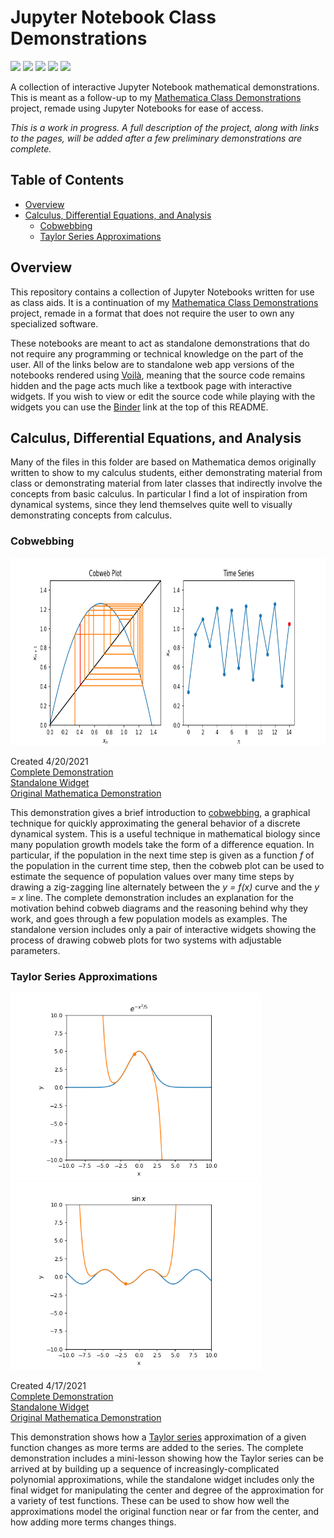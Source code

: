 # Jupyter Notebook Class Demonstrations

<a href="https://mybinder.org/v2/gh/adam-rumpf/jupyter-class-demonstrations/HEAD?urlpath=voila%2Frender%2Findex.ipynb"><img src="https://img.shields.io/badge/launch-voil%C3%A0-5f9bc6"/></a> <a href="https://mybinder.org/v2/gh/adam-rumpf/jupyter-class-demonstrations/HEAD?urlpath=%2Findex.ipynb"><img src="https://mybinder.org/badge_logo.svg"/></a> <a href="https://github.com/adam-rumpf/jupyter-class-demonstrations/search?l=jupyter-notebook"><img src="https://img.shields.io/badge/language-jupyter_notebook-blue?logo=jupyter&logoColor=white"/></a> <a href="https://github.com/adam-rumpf/jupyter-class-demonstrations/blob/main/LICENSE"><img src="https://img.shields.io/github/license/adam-rumpf/jupyter-class-demonstrations"/></a> <a href="https://github.com/adam-rumpf/jupyter-class-demonstrations/commits/main"><img src="https://img.shields.io/maintenance/yes/2021"/></a>

A collection of interactive Jupyter Notebook mathematical demonstrations. This is meant as a follow-up to my [Mathematica Class Demonstrations](https://github.com/adam-rumpf/mathematica-class-demonstrations) project, remade using Jupyter Notebooks for ease of access.

_This is a work in progress. A full description of the project, along with links to the pages, will be added after a few preliminary demonstrations are complete._

## Table of Contents

* [Overview](#overview)
* [Calculus, Differential Equations, and Analysis](#calculus-differential-equations-and-analysis)
  * [Cobwebbing](#cobwebbing)
  * [Taylor Series Approximations](#taylor-series-approximations)

## Overview

This repository contains a collection of Jupyter Notebooks written for use as class aids. It is a continuation of my [Mathematica Class Demonstrations](https://github.com/adam-rumpf/mathematica-class-demonstrations) project, remade in a format that does not require the user to own any specialized software.

These notebooks are meant to act as standalone demonstrations that do not require any programming or technical knowledge on the part of the user. All of the links below are to standalone web app versions of the notebooks rendered using [Voilà](https://github.com/voila-dashboards/voila), meaning that the source code remains hidden and the page acts much like a textbook page with interactive widgets. If you wish to view or edit the source code while playing with the widgets you can use the [Binder](https://mybinder.org/) link at the top of this README.

## Calculus, Differential Equations, and Analysis

Many of the files in this folder are based on Mathematica demos originally written to show to my calculus students, either demonstrating material from class or demonstrating material from later classes that indirectly involve the concepts from basic calculus. In particular I find a lot of inspiration from dynamical systems, since they lend themselves quite well to visually demonstrating concepts from calculus.

### Cobwebbing

<img src="img/cobwebbing-chaos.png" height="300"/>

Created 4/20/2021  
[Complete Demonstration](https://mybinder.org/v2/gh/adam-rumpf/jupyter-class-demonstrations/HEAD?urlpath=voila%2Frender%2Fcalc-diffeq-analysis%2Fcobwebbing.ipynb)  
[Standalone Widget](https://mybinder.org/v2/gh/adam-rumpf/jupyter-class-demonstrations/HEAD?urlpath=voila%2Frender%2Fcalc-diffeq-analysis%2Fcobwebbing-standalone.ipynb)  
[Original Mathematica Demonstration](https://github.com/adam-rumpf/mathematica-class-demonstrations#cobwebbing)

This demonstration gives a brief introduction to [cobwebbing](https://en.wikipedia.org/wiki/Cobweb_plot), a graphical technique for quickly approximating the general behavior of a discrete dynamical system. This is a useful technique in mathematical biology since many population growth models take the form of a difference equation. In particular, if the population in the next time step is given as a function _f_ of the population in the current time step, then the cobweb plot can be used to estimate the sequence of population values over many time steps by drawing a zig-zagging line alternately between the _y = f(x)_ curve and the _y = x_ line. The complete demonstration includes an explanation for the motivation behind cobweb diagrams and the reasoning behind why they work, and goes through a few population models as examples. The standalone version includes only a pair of interactive widgets showing the process of drawing cobweb plots for two systems with adjustable parameters.

### Taylor Series Approximations

<img src="img/taylor-series-bell.png" height="300"/> <img src="img/taylor-series-sine.png" height="300"/>

Created 4/17/2021  
[Complete Demonstration](https://mybinder.org/v2/gh/adam-rumpf/jupyter-class-demonstrations/HEAD?urlpath=voila%2Frender%2Fcalc-diffeq-analysis%2Ftaylor-series.ipynb)  
[Standalone Widget](https://mybinder.org/v2/gh/adam-rumpf/jupyter-class-demonstrations/HEAD?urlpath=voila%2Frender%2Fcalc-diffeq-analysis%2Ftaylor-series-standalone.ipynb)  
[Original Mathematica Demonstration](https://github.com/adam-rumpf/mathematica-class-demonstrations#taylor-and-fourier-series-approximations)

This demonstration shows how a [Taylor series](https://en.wikipedia.org/wiki/Taylor_series) approximation of a given function changes as more terms are added to the series. The complete demonstration includes a mini-lesson showing how the Taylor series can be arrived at by building up a sequence of increasingly-complicated polynomial approximations, while the standalone widget includes only the final widget for manipulating the center and degree of the approximation for a variety of test functions. These can be used to show how well the approximations model the original function near or far from the center, and how adding more terms changes things.
